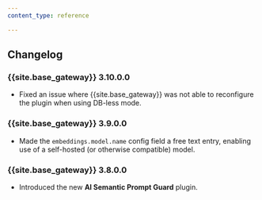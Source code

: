```yaml
---
content_type: reference

---
```


## Changelog

### {{site.base_gateway}} 3.10.0.0
* Fixed an issue where {{site.base_gateway}} was not able to reconfigure the plugin when using DB-less mode.

### {{site.base_gateway}} 3.9.0.0
* Made the `embeddings.model.name` config field a free text entry, enabling use of a self-hosted (or otherwise compatible) model.

### {{site.base_gateway}} 3.8.0.0

* Introduced the new **AI Semantic Prompt Guard** plugin.
